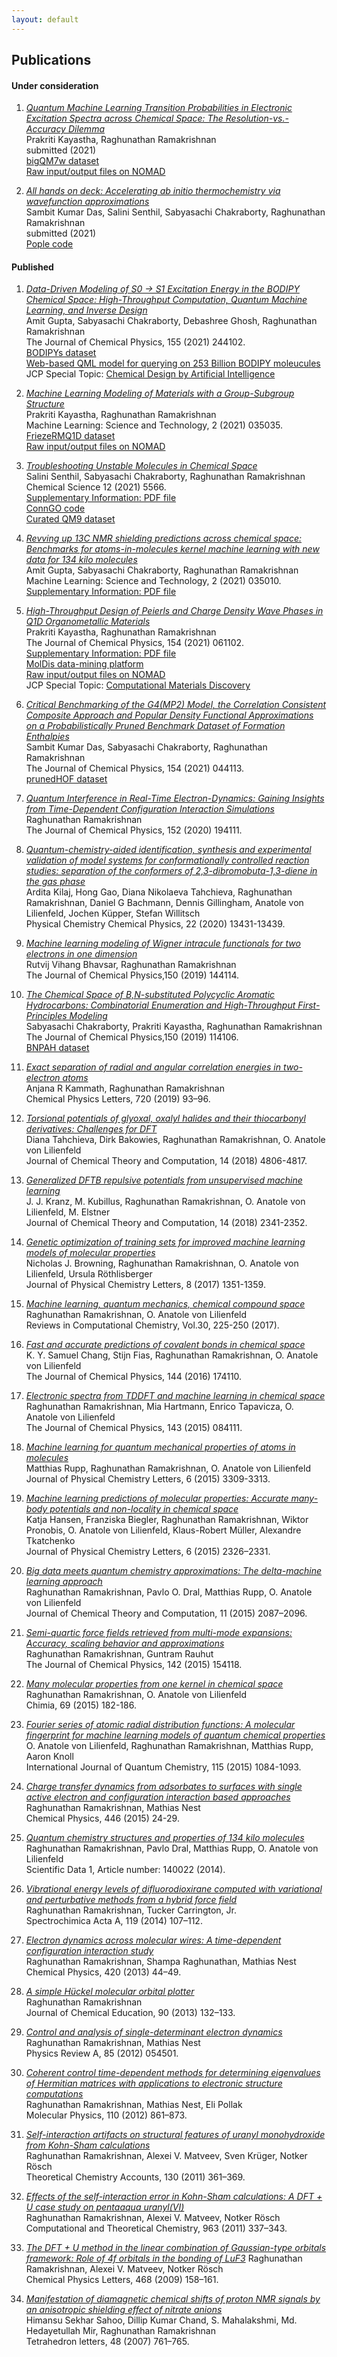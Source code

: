 ```yaml
---
layout: default
---
```


## Publications      

#### Under consideration

1. [_Quantum Machine Learning Transition Probabilities in Electronic Excitation Spectra across Chemical Space: The Resolution-vs.-Accuracy Dilemma_](https://arxiv.org/abs/2110.11798)    
Prakriti Kayastha, Raghunathan Ramakrishnan     
submitted (2021)        
[bigQM7w dataset](https://moldis-group.github.io/bigQM7w)           
[Raw input/output files on NOMAD](https://dx.doi.org/10.17172/NOMAD/2021.09.30-1)
             
1. [ _All hands on deck: Accelerating ab initio thermochemistry via wavefunction approximations_](https://doi.org/10.26434/chemrxiv.14524890.v1)       
Sambit Kumar Das, Salini Senthil, Sabyasachi Chakraborty, Raghunathan Ramakrishnan       
submitted (2021)        
[Pople code](https://moldis-group.github.io/pople/)     

#### Published    

1. [_Data-Driven Modeling of S0 -> S1 Excitation Energy in the BODIPY Chemical Space: High-Throughput Computation, Quantum Machine Learning, and Inverse Design_](https://doi.org/10.1063/5.0076787)    
Amit Gupta, Sabyasachi Chakraborty, Debashree Ghosh, Raghunathan Ramakrishnan          
The Journal of Chemical Physics, 155 (2021) 244102.    
[BODIPYs dataset](https://moldis-group.github.io/BODIPYs/)            
[Web-based QML model for querying on 253 Billion BODIPY moleucules](https://moldis.tifrh.res.in/db/bodipy)     
JCP Special Topic: [Chemical Design by Artificial Intelligence](https://aip.scitation.org/toc/jcp/collection/10.1063/jcp.2022.CHAI2021.issue-1)  
    
1. [_Machine Learning Modeling of Materials with a Group-Subgroup Structure_](https://doi.org/10.1088/2632-2153/abffe9)       
Prakriti Kayastha, Raghunathan Ramakrishnan           
Machine Learning: Science and Technology, 2 (2021) 035035.                 
[FriezeRMQ1D dataset](https://moldis-group.github.io/friezermq1d/)         
[Raw input/output files on NOMAD](https://dx.doi.org/10.17172/NOMAD/2021.02.13-1)             

1. [_Troubleshooting Unstable Molecules in Chemical Space_](https://doi.org/10.1039/D0SC05591C)            
Salini Senthil, Sabyasachi Chakraborty, Raghunathan Ramakrishnan                   
Chemical Science 12 (2021) 5566.                   
[Supplementary Information: PDF file](http://www.rsc.org/suppdata/d0/sc/d0sc05591c/d0sc05591c1.pdf)               
[ConnGO code](https://github.com/salinisenthil/ConnGO)                 
[Curated QM9 dataset](https://moldis-group.github.io/curatedQM9/)                   

1. [_Revving up 13C NMR shielding predictions across chemical space: Benchmarks for atoms-in-molecules kernel machine learning with new data for 134 kilo molecules_](https://doi.org/10.1088/2632-2153/abe347)           
Amit Gupta, Sabyasachi Chakraborty, Raghunathan Ramakrishnan                
Machine Learning: Science and Technology, 2 (2021) 035010.    
[Supplementary Information: PDF file](https://moldis-group.github.io/qm9nmr)

1. [_High-Throughput Design of Peierls and Charge Density Wave Phases in Q1D Organometallic Materials_](https://doi.org/10.1063/5.0041717)            
Prakriti Kayastha, Raghunathan Ramakrishnan                 
The Journal of Chemical Physics, 154 (2021) 061102.             
[Supplementary Information: PDF file](https://aip.scitation.org/doi/suppl/10.1063/5.0041717/suppl_file/suppinfo.pdf)                           
[MolDis data-mining platform](https://moldis.tifrh.res.in/data/rmq1d)                 
[Raw input/output files on NOMAD](https://dx.doi.org/10.17172/NOMAD/2021.02.03-1)         
JCP Special Topic: [Computational Materials Discovery](https://aip.scitation.org/toc/jcp/collection/10.1063/jcp.2021.COMMA2021.issue-1)    

1. [_Critical Benchmarking of the G4(MP2) Model, the Correlation Consistent Composite Approach and Popular Density Functional Approximations on a Probabilistically Pruned Benchmark Dataset of Formation Enthalpies_](https://doi.org/10.1063/5.0032713)                  
Sambit Kumar Das, Sabyasachi Chakraborty, Raghunathan Ramakrishnan                    
The Journal of Chemical Physics, 154 (2021) 044113.                      
[prunedHOF dataset](https://moldis-group.github.io/prunedhof/)         

1. [_Quantum Interference in Real-Time Electron-Dynamics: Gaining Insights from Time-Dependent Configuration Interaction Simulations_](https://doi.org/10.1063/5.0009196)              
Raghunathan Ramakrishnan                   
The Journal of Chemical Physics, 152 (2020) 194111.               

1. [_Quantum-chemistry-aided identification, synthesis and experimental validation of model systems for conformationally controlled reaction studies: separation of the conformers of 2,3-dibromobuta-1,3-diene in the gas phase_](https://doi.org/10.1039/D0CP01396J)             
Ardita Kilaj, Hong Gao, Diana Nikolaeva Tahchieva, Raghunathan Ramakrishnan, Daniel G Bachmann, Dennis Gillingham, Anatole von Lilienfeld, Jochen Küpper, Stefan Willitsch                    
Physical Chemistry Chemical Physics, 22 (2020) 13431-13439.                   

1. [_Machine learning modeling of Wigner intracule functionals for two electrons in one dimension_](https://doi.org/10.1063/1.5089597)                  
Rutvij Vihang Bhavsar, Raghunathan Ramakrishnan            
The Journal of Chemical Physics,150 (2019) 144114.              

1. [_The Chemical Space of B,N-substituted Polycyclic Aromatic Hydrocarbons: Combinatorial Enumeration and High-Throughput First-Principles Modeling_](https://doi.org/10.1063/1.5088083)                         
Sabyasachi Chakraborty, Prakriti Kayastha, Raghunathan Ramakrishnan                  
The Journal of Chemical Physics,150 (2019) 114106.           
[BNPAH dataset](https://drive.google.com/open?id=1rGzoE5f7sLy1NUPsIhao3b1tgPDB_RDC)            

1. [_Exact separation of radial and angular correlation energies in two-electron atoms_](https://doi.org/10.1016/j.cplett.2019.02.004)                
Anjana R Kammath, Raghunathan Ramakrishnan                  
Chemical Physics Letters, 720 (2019) 93–96.                

1. [_Torsional potentials of glyoxal, oxalyl halides and their thiocarbonyl derivatives: Challenges for DFT_](https://doi.org/10.1021/acs.jctc.8b00174)     
Diana Tahchieva, Dirk Bakowies, Raghunathan Ramakrishnan, O. Anatole von Lilienfeld      
Journal of Chemical Theory and Computation, 14 (2018) 4806-4817.                  

1. [_Generalized DFTB repulsive potentials from unsupervised machine learning_](https://doi.org/10.1021/acs.jctc.7b00933)                 
J. J. Kranz, M. Kubillus, Raghunathan Ramakrishnan, O. Anatole von Lilienfeld, M. Elstner           
Journal of Chemical Theory and Computation, 14 (2018) 2341-2352.           

1. [_Genetic optimization of training sets for improved machine learning models of molecular properties_](https://doi.org/10.1021/acs.jpclett.7b00038)      
Nicholas J. Browning, Raghunathan Ramakrishnan, O. Anatole von Lilienfeld, Ursula Röthlisberger         
Journal of Physical Chemistry Letters, 8 (2017) 1351-1359.    

1. [_Machine learning, quantum mechanics, chemical compound space_](https://doi.org/10.1002/9781119356059.ch5)      
Raghunathan Ramakrishnan, O. Anatole von Lilienfeld         
Reviews in Computational Chemistry, Vol.30,  225-250 (2017).
    
1. [_Fast and accurate predictions of covalent bonds in chemical space_](https://doi.org/10.1063/1.4947217)              
K. Y. Samuel Chang, Stijn Fias, Raghunathan Ramakrishnan, O. Anatole von Lilienfeld            
The Journal of Chemical Physics, 144 (2016) 174110.               
    
1.  [_Electronic spectra from TDDFT and machine learning in chemical space_](https://doi.org/10.1063/1.4928757)            
Raghunathan Ramakrishnan, Mia Hartmann, Enrico Tapavicza, O. Anatole von Lilienfeld        
The Journal of Chemical Physics, 143 (2015) 084111.             
    
1.  [_Machine learning for quantum mechanical properties of atoms in molecules_](http://pubs.acs.org/doi/abs/10.1021/acs.jpclett.5b01456)            
Matthias Rupp, Raghunathan Ramakrishnan, O. Anatole von Lilienfeld       
Journal of Physical Chemistry Letters, 6 (2015) 3309-3313.
    
1.  [_Machine learning predictions of molecular properties: Accurate many-body potentials and non-locality in chemical space_](http://pubs.acs.org/doi/abs/10.1021/acs.jpclett.5b00831)         
Katja Hansen, Franziska Biegler, Raghunathan Ramakrishnan, Wiktor Pronobis, O. Anatole von Lilienfeld, Klaus-Robert Müller, Alexandre Tkatchenko     
Journal of Physical Chemistry Letters, 6 (2015) 2326–2331. 
    
1.  [_Big data meets quantum chemistry approximations: The delta-machine learning approach_](http://pubs.acs.org/doi/abs/10.1021/acs.jctc.5b00099)            
Raghunathan Ramakrishnan, Pavlo O. Dral, Matthias Rupp, O. Anatole von Lilienfeld     
Journal of Chemical Theory and Computation, 11 (2015) 2087–2096.
    
1.  [_Semi-quartic force fields retrieved from multi-mode expansions: Accuracy, scaling behavior and approximations_](http://scitation.aip.org/content/aip/journal/jcp/142/15/10.1063/1.4918587)        
    Raghunathan Ramakrishnan, Guntram Rauhut     
    The Journal of Chemical Physics, 142 (2015) 154118.
    
1.  [_Many molecular properties from one kernel in chemical space_](http://www.ingentaconnect.com/content/scs/chimia/2015/00000069/00000004/art00005)       
Raghunathan Ramakrishnan, O. Anatole von Lilienfeld      
Chimia, 69 (2015) 182-186.
    
1.  [_Fourier series of atomic radial distribution functions: A molecular fingerprint for machine learning models of quantum chemical properties_](http://onlinelibrary.wiley.com/doi/10.1002/qua.24912/full)            
O. Anatole von Lilienfeld, Raghunathan Ramakrishnan, Matthias Rupp, Aaron Knoll     
International Journal of Quantum Chemistry, 115 (2015) 1084-1093.
    
1.  [_Charge transfer dynamics from adsorbates to surfaces with single active electron and configuration interaction based approaches_](http://www.sciencedirect.com/science/article/pii/S0301010414003036)           
Raghunathan Ramakrishnan, Mathias Nest     
Chemical Physics, 446 (2015) 24-29.
    
1.  [_Quantum chemistry structures and properties of 134 kilo molecules_](http://www.nature.com/articles/sdata201422)           
Raghunathan Ramakrishnan, Pavlo Dral, Matthias Rupp, O. Anatole von Lilienfeld           
Scientific Data 1, Article number: 140022 (2014).
    
1.  [_Vibrational energy levels of difluorodioxirane computed with variational and perturbative methods from a hybrid force field_](http://dx.doi.org/10.1016/j.saa.2012.11.104)            
Raghunathan Ramakrishnan, Tucker Carrington, Jr.    
Spectrochimica Acta A, 119 (2014) 107–112.
    
1.  [_Electron dynamics across molecular wires: A time-dependent configuration interaction study_](http://dx.doi.org/10.1016/j.chemphys.2013.05.001)        
Raghunathan Ramakrishnan, Shampa Raghunathan, Mathias Nest      
Chemical Physics, 420 (2013) 44–49.
    
1.  [_A simple Hückel molecular orbital plotter_](http://dx.doi.org/10.1021/ed300085g)      
Raghunathan Ramakrishnan       
Journal of Chemical Education, 90 (2013) 132–133.       

1.  [_Control and analysis of single-determinant electron dynamics_](http://dx.doi.org/10.1103/PhysRevA.85.054501)      
Raghunathan Ramakrishnan, Mathias Nest      
Physics Review A, 85 (2012) 054501.

1.  [_Coherent control time-dependent methods for determining eigenvalues of Hermitian matrices with applications to electronic structure computations_](http://dx.doi.org/10.1080/00268976.2012.668967)     
    Raghunathan Ramakrishnan, Mathias Nest, Eli Pollak      
    Molecular Physics, 110 (2012) 861–873.     
    
1.  [_Self-interaction artifacts on structural features of uranyl monohydroxide from Kohn-Sham calculations_](http://dx.doi.org/10.1007/s00214-011-0999-4)      
    Raghunathan Ramakrishnan, Alexei V. Matveev, Sven Krüger, Notker Rösch      
    Theoretical Chemistry Accounts, 130 (2011) 361–369.      
    
1.  [_Effects of the self-interaction error in Kohn-Sham calculations: A DFT + U case study on pentaaqua uranyl(VI)_](http://dx.doi.org/10.1016/j.comptc.2010.10.043)     
    Raghunathan Ramakrishnan, Alexei V. Matveev, Notker Rösch     
    Computational and Theoretical Chemistry, 963 (2011) 337–343.
    
1.  [_The DFT + U method in the linear combination of Gaussian-type orbitals framework: Role of 4f orbitals in the bonding of LuF3_](http://dx.doi.org/10.1016/j.cplett.2008.12.021)
    Raghunathan Ramakrishnan, Alexei V. Matveev, Notker Rösch      
    Chemical Physics Letters, 468 (2009) 158–161.
    
1.  [_Manifestation of diamagnetic chemical shifts of proton NMR signals by an anisotropic shielding effect of nitrate anions_](http://www.sciencedirect.com/science/article/pii/S0040403906024154)   
    Himansu Sekhar Sahoo, Dillip Kumar Chand, S. Mahalakshmi, Md. Hedayetullah Mir, Raghunathan Ramakrishnan      
    Tetrahedron letters, 48 (2007) 761–765.




